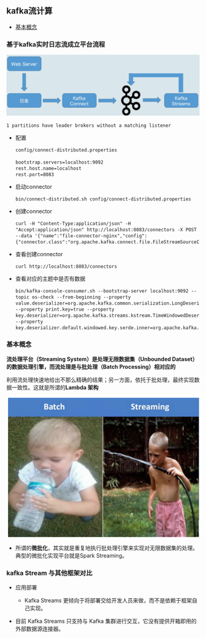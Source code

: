 ## kafka流计算
- [基本概念](https://juejin.im/entry/59bf56ebf265da065d2b63fa)



### 基于kafka实时日志流成立平台流程

<img src="assets/image-20201107202242928.png" alt="image-20201107202242928" style="zoom:150%;" />

```
1 partitions have leader brokers without a matching listener
```

- 配置

  ```
  config/connect-distributed.properties
  
  bootstrap.servers=localhost:9092
  rest.host.name=localhost
  rest.port=8083
  ```

- 启动connector

  ```shell
  bin/connect-distributed.sh config/connect-distributed.properties
  ```

- 创建connector

  ```
  curl -H "Content-Type:application/json" -H "Accept:application/json" http://localhost:8083/connectors -X POST --data '{"name":"file-connector-nginx","config":{"connector.class":"org.apache.kafka.connect.file.FileStreamSourceConnector","file":"/usr/local/openresty/nginx/logs","tasks.max":"1","topic":"access_log"}}'
  ```

- 查看创建connector

  ```
  curl http://localhost:8083/connectors
  ```

- 查看对应的主题中是否有数据

  ```
  bin/kafka-console-consumer.sh --bootstrap-server localhost:9092 --topic os-check --from-beginning --property value.deserializer=org.apache.kafka.common.serialization.LongDeserializer --property print.key=true --property key.deserializer=org.apache.kafka.streams.kstream.TimeWindowedDeserializer --property key.deserializer.default.windowed.key.serde.inner=org.apache.kafka.common.serialization.Serdes\$StringSerde
  ```


### 基本概念

**流处理平台（Streaming System）是处理无限数据集（Unbounded Dataset）的数据处理引擎，而流处理是与批处理（Batch Processing）相对应的**

利用流处理快速地给出不那么精确的结果；另一方面，依托于批处理，最终实现数据一致性。这就是所谓的**Lambda 架构**

<img src="assets/image-20201110234432821.png" alt="image-20201110234432821" style="zoom:150%;" />

- 所谓的**微批化**，其实就是重复地执行批处理引擎来实现对无限数据集的处理。典型的微批化实现平台就是Spark Streaming。



### kafka Stream 与其他框架对比

- 应用部署
  - Kafka Streams 更倾向于将部署交给开发人员来做，而不是依赖于框架自己实现。

- 目前 Kafka Streams 只支持与 Kafka 集群进行交互，它没有提供开箱即用的外部数据源连接器。